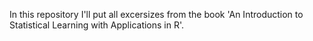In this repository I'll put all excersizes from the book 'An Introduction to Statistical Learning with Applications in R'.